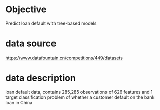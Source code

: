 # Objective
Predict loan default with tree-based models
# data source
https://www.datafountain.cn/competitions/449/datasets
# data description
loan default data, contains 285,285 observations of 626 features and 1 target
classification problem of whether a customer default on the bank loan in China
